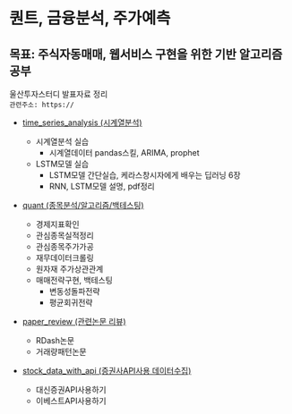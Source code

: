 # 퀀트, 금융분석, 주가예측

## 목표: 주식자동매매, 웹서비스 구현을 위한 기반 알고리즘 공부
울산투자스터디 발표자료 정리<br>
```관련주소: https://```

- [time_series_analysis (시계열분석)](time_series_analysis/)
    - 시계열분석 실습
      - 시계열데이터 pandas스킬, ARIMA, prophet
    - LSTM모델 실습
      - LSTM모델 간단실습, 케라스창시자에게 배우는 딥러닝 6장
      - RNN, LSTM모델 설명, pdf정리

- [quant (종목분석/알고리즘/백테스팅)](quant/)
    - 경제지표확인
    - 관심종목실적정리
    - 관심종목주가가공
    - 재무데이터크롤링
    - 원자재 주가상관관계
    - 매매전략구현, 백테스팅
        - 변동성돌파전략
        - 평균회귀전략
    
- [paper_review (관련논문 리뷰)](paper_review/)
    - RDash논문
    - 거래량패턴논문

- [stock_data_with_api (증권사API사용 데이터수집)](stock_data_with_api/)
    - 대신증권API사용하기
    - 이베스트API사용하기
